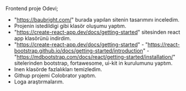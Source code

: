 Frontend proje Odevi;

- "https://baubright.com/" burada yapılan sitenin tasarımını inceledim.
- Projenin istedildigi gibi klasör oluşumu yaptım.
- "https://create-react-app.dev/docs/getting-started" sitesinden react app klasörünü indirdim.
- "https://create-react-app.dev/docs/getting-started" - "https://react-bootstrap.github.io/docs/getting-started/introduction" - "https://mdbootstrap.com/docs/react/getting-started/installation/" sitelerinden bootstrap, fortawesome, ui-kit in kurulumunu yaptım.
- Inen klasörde fazlalıkları temizledim.
- Githup projemi Colobrator yaptım.
- Loga araştırmalarım.
<!--<img src=/assets/images/logo/logo.png" alt="logo"></img>-->